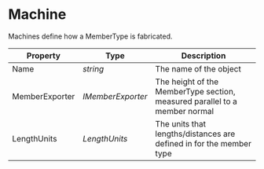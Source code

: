 # Machine
Machines define how a MemberType is fabricated.

Property | Type | Description
---------| ---------| ---------
Name | *string* | The name of the object
MemberExporter | *IMemberExporter* | The height of the MemberType section, measured parallel to a member normal
LengthUnits | *LengthUnits* | The units that lengths/distances are defined in for the member type

<!-- See also [StudMachine](Machine/StudMachine.md)-->